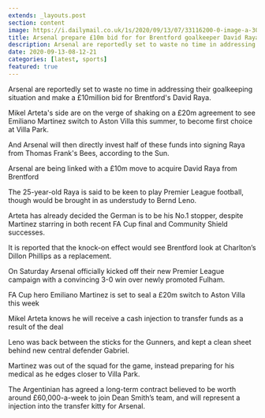 ```yaml
---
extends: _layouts.post
section: content
image: https://i.dailymail.co.uk/1s/2020/09/13/07/33116200-0-image-a-30_1599980332233.jpg 
title: Arsenal prepare £10m bid for for Brentford goalkeeper David Raya 
description: Arsenal are reportedly set to waste no time in addressing their goalkeeping situation and make a £10million bid for Brentfords David Raya, once Emilioano Martinez leaves the club. 
date: 2020-09-13-08-12-21 
categories: [latest, sports] 
featured: true 
--- 
```

Arsenal are reportedly set to waste no time in addressing their goalkeeping situation and make a £10million bid for Brentford's David Raya.

Mikel Arteta's side are on the verge of shaking on a £20m agreement to see Emiliano Martinez switch to Aston Villa this summer, to become first choice at Villa Park.

And Arsenal will then directly invest half of these funds into signing Raya from Thomas Frank's Bees, according to the Sun.

Arsenal are being linked with a £10m move to acquire David Raya from Brentford

The 25-year-old Raya is said to be keen to play Premier League football, though would be brought in as understudy to Bernd Leno.

Arteta has already decided the German is to be his No.1 stopper, despite Martinez starring in both recent FA Cup final and Community Shield successes.

It is reported that the knock-on effect would see Brentford look at Charlton’s Dillon Phillips as a replacement.

On Saturday Arsenal officially kicked off their new Premier League campaign with a convincing 3-0 win over newly promoted Fulham.

FA Cup hero Emiliano Martinez is set to seal a £20m switch to Aston Villa this week

Mikel Arteta knows he will receive a cash injection to transfer funds as a result of the deal

Leno was back between the sticks for the Gunners, and kept a clean sheet behind new central defender Gabriel.

Martinez was out of the squad for the game, instead preparing for his medical as he edges closer to Villa Park. 

The Argentinian has agreed a long-term contract believed to be worth around £60,000-a-week to join Dean Smith’s team, and will represent a injection into the transfer kitty for Arsenal. 

